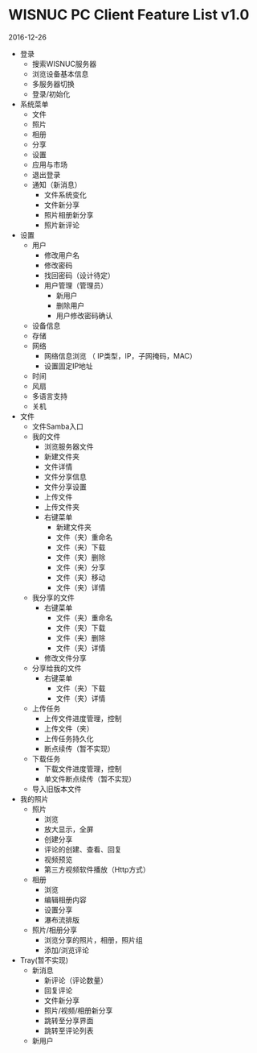 # WISNUC PC Client Feature List v1.0
2016-12-26

* 登录
    * 搜索WISNUC服务器
    * 浏览设备基本信息
    * 多服务器切换
    * 登录/初始化
* 系统菜单
    * 文件
    * 照片
    * 相册
    * 分享
    * 设置
    * 应用与市场
    * 退出登录
    * 通知（新消息）
		* 文件系统变化
		* 文件新分享
		* 照片相册新分享
		* 照片新评论
* 设置
    * 用户
        * 修改用户名
        * 修改密码
        * 找回密码（设计待定）
        * 用户管理（管理员）
            * 新用户
            * 删除用户
            * 用户修改密码确认		
    * 设备信息
    * 存储
    * 网络
        * 网络信息浏览 （ IP类型，IP，子网掩码，MAC） 
        * 设置固定IP地址
    * 时间
    * 风扇
    * 多语言支持	
    * 关机
* 文件
	* 文件Samba入口
    * 我的文件
        * 浏览服务器文件
        * 新建文件夹
        * 文件详情
        * 文件分享信息
        * 文件分享设置
        * 上传文件
        * 上传文件夹
        * 右键菜单
            * 新建文件夹
            * 文件（夹）重命名
            * 文件（夹）下载
            * 文件（夹）删除
            * 文件（夹）分享
            * 文件（夹）移动
            * 文件（夹）详情
    * 我分享的文件
        * 右键菜单
            * 文件（夹）重命名
            * 文件（夹）下载
            * 文件（夹）删除
            * 文件（夹）详情
        * 修改文件分享
    * 分享给我的文件
        * 右键菜单
            * 文件（夹）下载
            * 文件（夹）详情
    * 上传任务        
		* 上传文件进度管理，控制
		* 上传文件（夹）
		* 上传任务持久化
        * 断点续传（暂不实现） 
    * 下载任务
    	* 下载文件进度管理，控制
        * 单文件断点续传（暂不实现）
    * 导入旧版本文件
* 我的照片	
    * 照片	
        * 浏览
		* 放大显示，全屏
        * 创建分享
		* 评论的创建、查看、回复
		* 视频预览
		* 第三方视频软件播放（Http方式）
	* 相册	
        * 浏览
		* 编辑相册内容
        * 设置分享
		* 瀑布流排版
    * 照片/相册分享
        * 浏览分享的照片，相册，照片组
        * 添加/浏览评论
* Tray(暂不实现)
    * 新消息	
        * 新评论（评论数量）
        * 回复评论
        * 文件新分享
        * 照片/视频/相册新分享
        * 跳转至分享界面
        * 跳转至评论列表
    * 新用户
